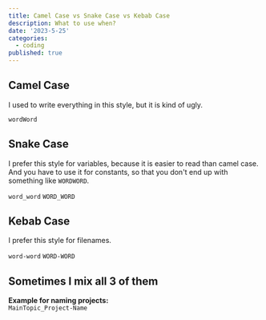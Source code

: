 ```yaml
---
title: Camel Case vs Snake Case vs Kebab Case
description: What to use when?
date: '2023-5-25'
categories:
  - coding
published: true
---
```


## Camel Case

I used to write everything in this style, but it is kind of ugly.

`wordWord`

## Snake Case

I prefer this style for variables, because it is easier to read than camel case. And you have to use it for constants, so that you don't end up with something like `WORDWORD`.

`word_word`
`WORD_WORD`

## Kebab Case

I prefer this style for filenames.

`word-word`
`WORD-WORD`

## Sometimes I mix all 3 of them

**Example for naming projects:**  
`MainTopic_Project-Name`
